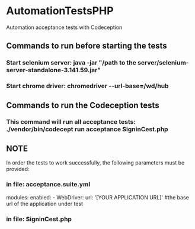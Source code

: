# AutomationTestsPHP
Automation acceptance tests with Codeception


## Commands to run before starting the tests
### Start selenium server: java -jar "/path to the server/selenium-server-standalone-3.141.59.jar"
### Start chrome driver: chromedriver --url-base=/wd/hub

## Commands to run the Codeception tests
### This command will run all acceptance tests: ./vendor/bin/codecept run acceptance SigninCest.php

## NOTE
In order the tests to work successfully, the following parameters must be provided:

### in file: acceptance.suite.yml
modules:
       enabled:
          - WebDriver:
             url: '[YOUR APPLICATION URL]' #the base url of the application under test
             
### in file: SigninCest.php
<?php

class SigninCest
{
    private $pass = '[YOUR PASSWORD]'; // the passwor of the user
    private $user = '[YOUR USERNAME]'; // the username
